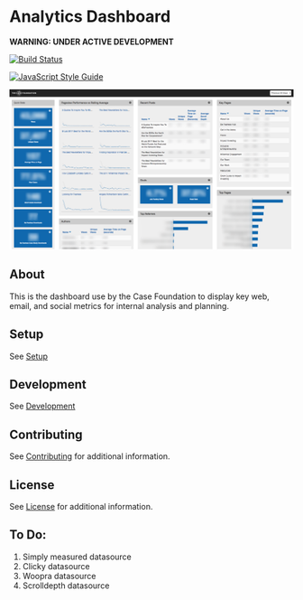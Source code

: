 # Analytics Dashboard

**WARNING: UNDER ACTIVE DEVELOPMENT**

[![Build Status](https://travis-ci.org/casefoundation/analytics-dashboard.svg?branch=master)](https://travis-ci.org/casefoundation/analytics-dashboard)

[![JavaScript Style Guide](https://cdn.rawgit.com/standard/standard/master/badge.svg)](https://github.com/standard/standard)

![Screenshot](doc/screenshot.png)

## About

This is the dashboard use by the Case Foundation to display key web, email, and social metrics for internal analysis and planning.

## Setup

See [Setup](doc/Setup.md)

## Development

See [Development](doc/Development.md)

## Contributing

See [Contributing](Contributing.md) for additional information.

## License

See [License](License.txt) for additional information.

## To Do:

1. Simply measured datasource
1. Clicky datasource
1. Woopra datasource
1. Scrolldepth datasource
